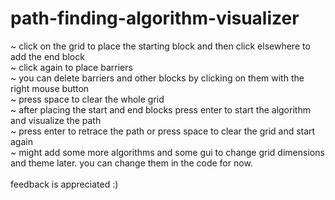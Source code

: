 # path-finding-algorithm-visualizer


~ click on the grid to place the starting block and then click elsewhere to add the end block
<br>
~ click again to place barriers 
<br>
~ you can delete barriers and other blocks by clicking on them with the right mouse button
<br>
~ press space to clear the whole grid
<br>
~ after placing the start and end blocks press enter to start the algorithm and visualize the path
<br>
~ press enter to retrace the path or press space to clear the grid and start again
<br>
~ might add some more algorithms and some gui to change grid dimensions and theme later. you can change them in the code for now.
<br><br>
feedback is appreciated :)

